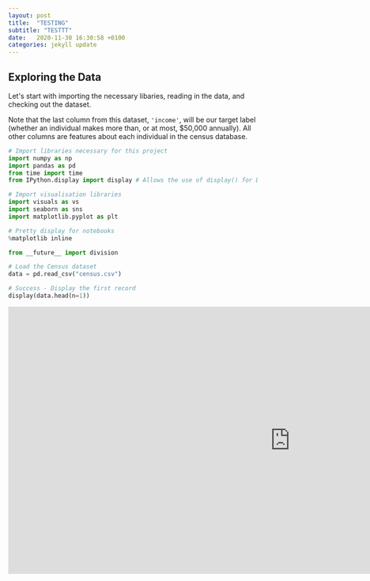 ```yaml
---
layout: post
title:  "TESTING"
subtitle: "TESTTT"
date:   2020-11-30 16:30:58 +0100
categories: jekyll update
---
```

## Exploring the Data

Let's start with importing the necessary libaries, reading in the data, and checking out the dataset.

Note that the last column from this dataset, `'income'`, will be our target label (whether an individual makes more than, or at most, $50,000 annually). All other columns are features about each individual in the census database.


```python
# Import libraries necessary for this project
import numpy as np
import pandas as pd
from time import time
from IPython.display import display # Allows the use of display() for DataFrames

# Import visualisation libraries
import visuals as vs
import seaborn as sns
import matplotlib.pyplot as plt

# Pretty display for notebooks
%matplotlib inline

from __future__ import division

# Load the Census dataset
data = pd.read_csv("census.csv")

# Success - Display the first record
display(data.head(n=1))
```

<iframe title="P2Dashboard - Customer Details" width="1140" height="541.25" src="https://app.powerbi.com/reportEmbed?reportId=e51081eb-f135-48b6-a848-00626e7fca0b&autoAuth=true&ctid=62ea7034-b6de-49ee-be15-cae8e9abc7c6&config=eyJjbHVzdGVyVXJsIjoiaHR0cHM6Ly93YWJpLXVrLXNvdXRoLWItcHJpbWFyeS1yZWRpcmVjdC5hbmFseXNpcy53aW5kb3dzLm5ldC8ifQ%3D%3D" frameborder="0" allowFullScreen="true"></iframe>


[jekyll-docs]: https://jekyllrb.com/docs/home
[jekyll-gh]:   https://github.com/jekyll/jekyll
[jekyll-talk]: https://talk.jekyllrb.com/
